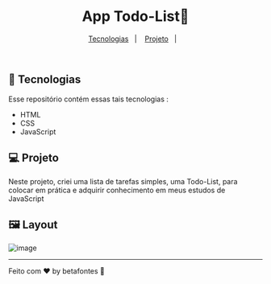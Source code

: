 <h1 align="center">App Todo-List📝</h1>

<p align="center">
  <a href="#-tecnologias">Tecnologias</a>&nbsp;&nbsp;&nbsp;|&nbsp;&nbsp;&nbsp;
  <a href="#-projeto">Projeto</a>&nbsp;&nbsp;&nbsp;|&nbsp;&nbsp;&nbsp;
</p>

<br>

## 🚀 Tecnologias

Esse repositório contém essas tais tecnologias :

- HTML
- CSS
- JavaScript

## 💻 Projeto

Neste projeto, criei uma lista de tarefas simples, uma Todo-List, para colocar em prática e adquirir conhecimento em meus estudos de JavaScript

## 🖼️ Layout


![image](https://user-images.githubusercontent.com/70981960/162483497-92ebd2c1-2bb6-4276-8a34-fae5288bcdf4.png)










<hr>

Feito com ♥ by betafontes :wave: 
